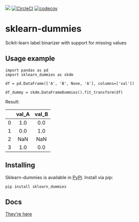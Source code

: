 [<img src="https://readthedocs.org/projects/sklearn_dummies/badge/?version=latest">](http://readthedocs.org/projects/sklearn-dummies/)
[![CircleCI](https://circleci.com/gh/gsmafra/sklearn-dummies.svg?style=shield)](https://circleci.com/gh/gsmafra/sklearn-dummies)
[![codecov](https://codecov.io/gh/gsmafra/sklearn-dummies/branch/master/graph/badge.svg)](https://codecov.io/gh/gsmafra/sklearn-dummies)

# sklearn-dummies
Scikit-learn label binarizer with support for missing values

## Usage example

```
import pandas as pd
import sklearn_dummies as skdm

df = pd.DataFrame(['A', 'B', None, 'A'], columns=['val'])

df_dummy = skdm.DataFrameDummies().fit_transform(df)
```

Result:

|     | val_A | val_B |
| --- |:-----:|:-----:|
| 0   |   1.0 |   0.0 |
| 1   |   0.0 |   1.0 |
| 2   |   NaN |   NaN |
| 3   |   1.0 |   0.0 |

## Installing

Sklearn-dummies is available in [PyPI](https://pypi.python.org/pypi/sklearn_dummies). Install via pip:

```
pip install sklearn_dummies
```

## Docs

[They're here](http://sklearn-dummies.readthedocs.io/en/latest/index.html)
